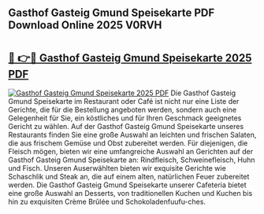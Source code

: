 ## Gasthof Gasteig Gmund Speisekarte PDF Download Online 2025 V0RVH

# <h2><a href="http://gcc0lam.nevu.top/?p=Gasthof+Gasteig+Gmund+Speisekarte">🔗 👉🔴 Gasthof Gasteig Gmund Speisekarte 2025 PDF</a></h2>

[![Gasthof Gasteig Gmund Speisekarte 2025 PDF](https://i.imgur.com/dBaPXMq.png)](http://gcc0lam.nevu.top/?p=Gasthof+Gasteig+Gmund+Speisekarte)
Die Gasthof Gasteig Gmund Speisekarte im Restaurant oder Café ist nicht nur eine Liste der Gerichte, die für die Bestellung angeboten werden, sondern auch eine Gelegenheit für Sie, ein köstliches und für Ihren Geschmack geeignetes Gericht zu wählen. Auf der Gasthof Gasteig Gmund Speisekarte unseres Restaurants finden Sie eine große Auswahl an leichten und frischen Salaten, die aus frischem Gemüse und Obst zubereitet werden. Für diejenigen, die Fleisch mögen, bieten wir eine umfangreiche Auswahl an Gerichten auf der Gasthof Gasteig Gmund Speisekarte an: Rindfleisch, Schweinefleisch, Huhn und Fisch. Unseren Auserwählten bieten wir exquisite Gerichte wie Schaschlik und Steak an, die auf einem alten, natürlichen Feuer zubereitet werden. Die Gasthof Gasteig Gmund Speisekarte unserer Cafeteria bietet eine große Auswahl an Desserts, von traditionellen Kuchen und Kuchen bis hin zu exquisiten Crème Brûlée und Schokoladenfuufu-ches.
